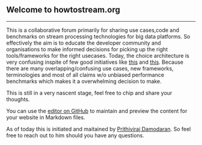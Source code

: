 

## Welcome to howtostream.org 
---




This is a collaborative forum primarily for sharing use cases,code and benchmarks on stream processing technologies for big data platforms. So effectively the aim is to educate the developer community and organisations to make informed decisions for picking up the right tools/frameworks for the right usecases. Today, the choice architecture  is very confusing inspite of few good initiatives like [this](https://www.slideshare.net/ConfluentInc/a-practical-guide-to-selecting-a-stream-processing-technology) and [this](https://www.confluent.io/blog/making-sense-of-stream-processing/). Because there are many overlapping/confusing use cases, new frameworks, terminologies and most of all claims w/o unbiased performance benchmarks which makes it a overwhelming decision to make. 

This is still in a very nascent stage, feel free to chip and share your thoughts.

You can use the [editor on GitHub](https://github.com/PrithivirajDamodaran/howtostream/edit/master/index.md) to maintain and preview the content for your website in Markdown files. 

As of today this is initiated and maitained by [Prithiviraj Damodaran](https://twitter.com/prithivida). So feel free to reach out to him should you have any questions.
